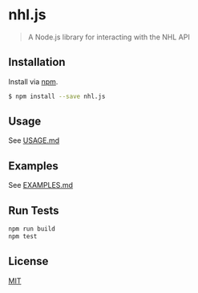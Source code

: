 # nhl.js
> A Node.js library for interacting with the NHL API

## Installation
Install via [npm]().

```sh
$ npm install --save nhl.js
```

## Usage
See [USAGE.md](docs/USAGE.md)

## Examples
See [EXAMPLES.md](docs/EXAMPLES.md)

## Run Tests
```sh
npm run build
npm test
```

## License
[MIT](LICENSE)
